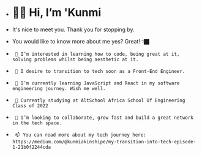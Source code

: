- # 👋🏾 Hi, I’m 'Kunmi 
- It's nice to meet you. Thank you for stopping by.
- You would like to know more about me yes? Great! 👇🏿

-      👀 I’m interested in learning how to code, being great at it, solving problems whilst being aesthetic at it. 
-      🤔 I desire to transition to tech soon as a Front-End Engineer. 
-      🌱 I’m currently learning JavaScript and React in my software engineering journey. Wish me well. 
-      🏫 Currently studying at AltSchool Africa School Of Engineering Class of 2022
-      💞️ I’m looking to collaborate, grow fast and build a great network in the tech space. 
-      📫 You can read more about my tech journey here: https://medium.com/@kunmiakinshipe/my-transition-into-tech-episode-1-21b0f2244cda

<!---
kunmi-a/kunmi-a is a ✨ special ✨ repository because its `README.md` (this file) appears on your GitHub profile.
You can click the Preview link to take a look at your changes.






















